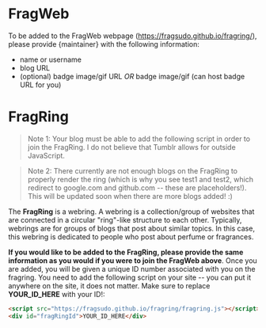 # FragWeb

To be added to the FragWeb webpage (https://fragsudo.github.io/fragring/), please provide {maintainer} with the following information:
- name or username
- blog URL
- (optional) badge image/gif URL _OR_ badge image/gif (can host badge URL for you)

# FragRing

> Note 1: Your blog must be able to add the following script in order to join the FragRing. I do not believe that Tumblr allows for outside JavaScript.

> Note 2: There currently are not enough blogs on the FragRing to properly render the ring (which is why you see test1 and test2, which redirect to google.com and github.com -- these are placeholders!). This will be updated soon when there are more blogs added! :)
 
The **FragRing** is a webring. A webring is a collection/group of websites that are connected in a circular "ring"-like structure to each other. Typically, webrings are for groups of blogs that post about similar topics. In this case, this webring is dedicated to people who post about perfume or fragrances.

**If you would like to be added to the FragRing, please provide the same information as you would if you were to join the FragWeb above**. Once you are added, you will be given a unique ID number associated with you on the fragring. You need to add the following script on your site -- you can put it anywhere on the site, it does not matter. Make sure to replace **YOUR_ID_HERE** with your ID!:

```html
<script src="https://fragsudo.github.io/fragring/fragring.js"></script>
<div id="fragRingId">YOUR_ID_HERE</div>
```
